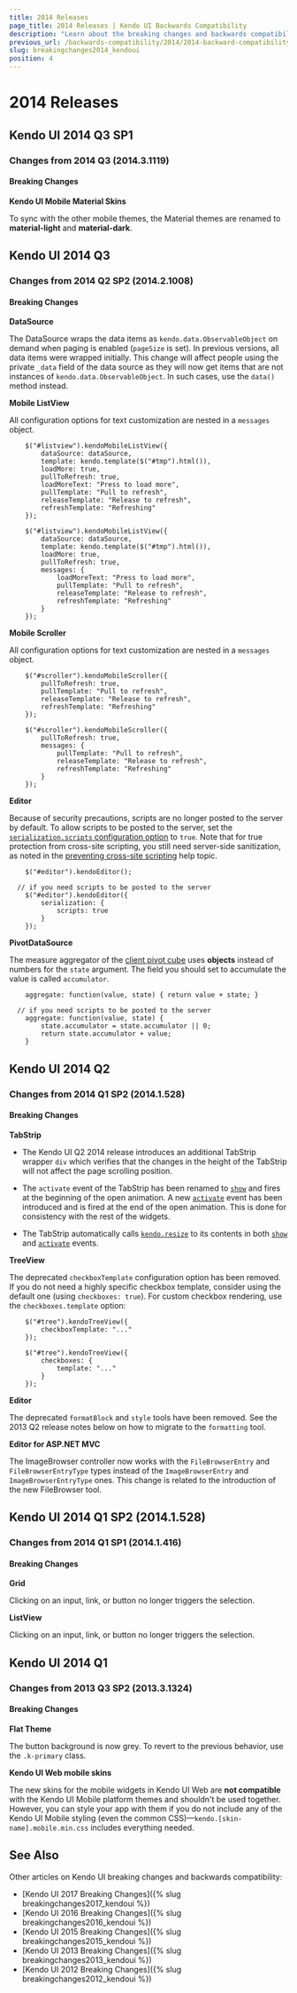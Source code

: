 ```yaml
---
title: 2014 Releases
page_title: 2014 Releases | Kendo UI Backwards Compatibility
description: "Learn about the breaking changes and backwards compatibility released by Kendo UI in 2014."
previous_url: /backwards-compatibility/2014/2014-backward-compatibility
slug: breakingchanges2014_kendoui
position: 4
---
```


# 2014 Releases

## Kendo UI 2014 Q3 SP1

### Changes from 2014 Q3 (2014.3.1119)

#### Breaking Changes

**Kendo UI Mobile Material Skins**

To sync with the other mobile themes, the Material themes are renamed to **material-light** and **material-dark**.

## Kendo UI 2014 Q3

### Changes from 2014 Q2 SP2 (2014.2.1008)

#### Breaking Changes

**DataSource**

The DataSource wraps the data items as `kendo.data.ObservableObject` on demand when paging is enabled (`pageSize` is set). In previous versions, all data items were wrapped initially. This change will affect people using the private `_data` field of the data source as they will now get items that are not instances of `kendo.data.ObservableObject`. In such cases, use the `data()` method instead.

**Mobile ListView**

All configuration options for text customization are nested in a `messages` object.

```tab-Old
    $("#listview").kendoMobileListView({
        dataSource: dataSource,
        template: kendo.template($("#tmp").html()),
        loadMore: true,
        pullToRefresh: true,
        loadMoreText: "Press to load more",
        pullTemplate: "Pull to refresh",
        releaseTemplate: "Release to refresh",
        refreshTemplate: "Refreshing"
    });
```
```tab-New
    $("#listview").kendoMobileListView({
        dataSource: dataSource,
        template: kendo.template($("#tmp").html()),
        loadMore: true,
        pullToRefresh: true,
        messages: {
            loadMoreText: "Press to load more",
            pullTemplate: "Pull to refresh",
            releaseTemplate: "Release to refresh",
            refreshTemplate: "Refreshing"
        }
    });
```

**Mobile Scroller**

All configuration options for text customization are nested in a `messages` object.

```tab-Old
    $("#scroller").kendoMobileScroller({
        pullToRefresh: true,
        pullTemplate: "Pull to refresh",
        releaseTemplate: "Release to refresh",
        refreshTemplate: "Refreshing"
    });
```
```tab-New
    $("#scroller").kendoMobileScroller({
        pullToRefresh: true,
        messages: {
            pullTemplate: "Pull to refresh",
            releaseTemplate: "Release to refresh",
            refreshTemplate: "Refreshing"
        }
    });
```

**Editor**

Because of security precautions, scripts are no longer posted to the server by default. To allow scripts to be posted to the server, set the [`serialization.scripts` configuration option](/api/javascript/ui/editor#configuration-serialization.scripts) to `true`. Note that for true protection from cross-site scripting, you still need server-side sanitization, as noted in the [preventing cross-site scripting](/web/editor/preventing-xss) help topic.

```tab-Old
	$("#editor").kendoEditor();
```
```tab-New
  // if you need scripts to be posted to the server
	$("#editor").kendoEditor({
		serialization: {
			scripts: true
		}
	});
```

**PivotDataSource**

The measure aggregator of the [client pivot cube](/api/javascript/data/pivotdatasource#configuration-schema.cube) uses **objects** instead of numbers for the `state` argument. The field you should set to accumulate the value is called `accumulator`.

```tab-Old
	aggregate: function(value, state) { return value + state; }
```
```tab-New
  // if you need scripts to be posted to the server
	aggregate: function(value, state) {
		state.accumulator = state.accumulator || 0;
		return state.accumulator + value;
	}
```

## Kendo UI 2014 Q2

### Changes from 2014 Q1 SP2 (2014.1.528)

#### Breaking Changes

**TabStrip**

* The Kendo UI Q2 2014 release introduces an additional TabStrip wrapper `div` which verifies that the changes in the height of the TabStrip will not affect the page scrolling position.

* The `activate` event of the TabStrip has been renamed to [`show`](/api/javascript/ui/tabstrip#events-show) and fires at the beginning of the open animation. A new [`activate`](/api/javascript/ui/tabstrip#events-activate) event has been introduced and is fired at the end of the open animation. This is done for consistency with the rest of the widgets.

* The TabStrip automatically calls [`kendo.resize`](/api/javascript/kendo#methods-resize) to its contents in both [`show`](/api/javascript/ui/tabstrip#events-show) and [`activate`](/api/javascript/ui/tabstrip#events-activate) events.

**TreeView**

The deprecated `checkboxTemplate` configuration option has been removed. If you do not need a highly specific checkbox template, consider using the default one (using `checkboxes: true`). For custom checkbox rendering, use the `checkboxes.template` option:

```tab-Old
    $("#tree").kendoTreeView({
        checkboxTemplate: "..."
    });
```
```tab-New
    $("#tree").kendoTreeView({
        checkboxes: {
            template: "..."
        }
    });
```

**Editor**

The deprecated `formatBlock` and `style` tools have been removed. See the 2013 Q2 release notes below on how to migrate to the `formatting` tool.

**Editor for ASP.NET MVC**

The ImageBrowser controller now works with the `FileBrowserEntry` and `FileBrowserEntryType` types instead of the `ImageBrowserEntry` and `ImageBrowserEntryType` ones. This change is related to the introduction of the new FileBrowser tool.

## Kendo UI 2014 Q1 SP2 (2014.1.528)

### Changes from 2014 Q1 SP1 (2014.1.416)

#### Breaking Changes

**Grid**

Clicking on an input, link, or button no longer triggers the selection.

**ListView**

Clicking on an input, link, or button no longer triggers the selection.

## Kendo UI 2014 Q1

### Changes from 2013 Q3 SP2 (2013.3.1324)

#### Breaking Changes

**Flat Theme**

The button background is now grey. To revert to the previous behavior, use the `.k-primary` class.

**Kendo UI Web mobile skins**

The new skins for the mobile widgets in Kendo UI Web are **not compatible** with the Kendo UI Mobile platform themes and shouldn't be used together. However, you can style your app with them if you do not include any of the Kendo UI Mobile styling (even the common CSS)&mdash;`kendo.[skin-name].mobile.min.css` includes everything needed.

## See Also

Other articles on Kendo UI breaking changes and backwards compatibility:

* [Kendo UI 2017 Breaking Changes]({% slug breakingchanges2017_kendoui %})
* [Kendo UI 2016 Breaking Changes]({% slug breakingchanges2016_kendoui %})
* [Kendo UI 2015 Breaking Changes]({% slug breakingchanges2015_kendoui %})
* [Kendo UI 2013 Breaking Changes]({% slug breakingchanges2013_kendoui %})
* [Kendo UI 2012 Breaking Changes]({% slug breakingchanges2012_kendoui %})
